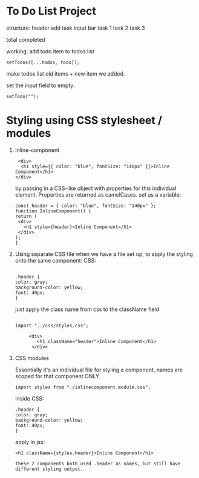 # To Do List Project

structure:
header
add task input bar
task 1
task 2
task 3

total completed

working:
add todo item to todos list

```
setTodos([...todos, todo]);
```

make todos list old items + new item we added.

set the input field to empty:

```
setTodo("");
```

# Styling using CSS stylesheet / modules

1.  inline-component

    ```
     <div>
      <h1 style={{ color: "blue", fontSize: "140px" }}>Inline Component</h1>
    </div>
    ```

    by passing in a CSS-like object with properties for this individual element. Properties are returned as camelCases.
    set as a variable:

    ```
    const header = { color: "blue", fontSize: "140px" };
    function InlineComponent() {
    return (
     <div>
       <h1 style={header}>Inline Component</h1>
     </div>
    );
    }
    ```

2.  Using separate CSS file
    when we have a file set up, to apply the styling onto the same component:
    CSS:

    ```

    .header {
    color: gray;
    background-color: yellow;
    font: 40px;
    }
    ```

    just apply the class name from css to the className field

    ```

    import "../css/styles.css";

         <div>
            <h1 className="header">Inline Component</h1>
          </div>

    ```

3.  CSS modules

    Essentially it's an individual file for styling a component, names are scoped for that component ONLY.

    ```
    import styles from "./inlinecomponent.module.css";
    ```

    inside CSS:

    ```
    .header {
    color: gray;
    background-color: yellow;
    font: 40px;
    }
    ```

    apply in jsx:

    ```
    <h1 className={styles.header}>Inline Component</h1>
    ```

        these 2 components both used .header as names, but still have different styling output.
